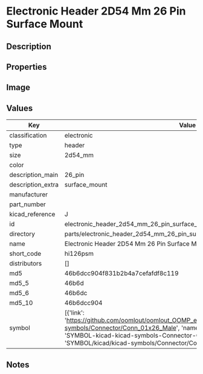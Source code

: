 # Electronic Header 2D54 Mm 26 Pin Surface Mount

## Description

## Properties


## Image


## Values

| Key | Value |
| --- | --- |
| classification | electronic |
| type | header |
| size | 2d54_mm |
| color |  |
| description_main | 26_pin |
| description_extra | surface_mount |
| manufacturer |  |
| part_number |  |
| kicad_reference | J |
| id | electronic_header_2d54_mm_26_pin_surface_mount |
| directory | parts/electronic_header_2d54_mm_26_pin_surface_mount |
| name | Electronic Header 2D54 Mm 26 Pin Surface Mount |
| short_code | hi126psm |
| distributors | [] |
| md5 | 46b6dcc904f831b2b4a7cefafdf8c119 |
| md5_5 | 46b6d |
| md5_6 | 46b6dc |
| md5_10 | 46b6dcc904 |
| symbol | [{'link': 'https://github.com/oomlout/oomlout_OOMP_eda_V2/tree/main/SYMBOL/kicad/kicad-symbols/Connector/Conn_01x26_Male', 'name': 'Connector : Conn_01x26_Male', 'id': 'SYMBOL-kicad-kicad-symbols-Connector-Conn_01x26_Male', 'directory': 'SYMBOL/kicad/kicad-symbols/Connector/Conn_01x26_Male/'}] |

## Notes

